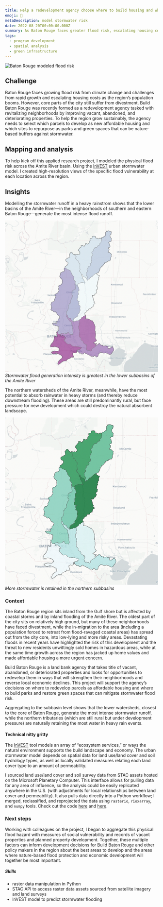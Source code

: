 ```yaml
---
title: Help a redevelopment agency choose where to build housing and where to restore flood-mitigating green space
emoji: 🏡
metaDescription: model stormwater risk 
date: 2022-08-20T00:00:00.000Z
summary: As Baton Rouge faces greater flood risk, escalating housing costs, and unequal growth, this project helps the region’s urban redevelopment agency choose which of its properties to redevelop as affordable housing and which to convert to stormwater-absorbing green spaces.
tags:
  - program development
  - spatial analysis
  - green infrastructure
---
```

![Baton Rouge modeled flood risk](/static/img/retention-close-up.png)

## Challenge
Baton Rouge faces growing flood risk from climate change and challenges from rapid growth and escalating housing costs as the region’s population booms. However, core parts of the city still suffer from divestment. Build Baton Rouge was recently formed as a redevelopment agency tasked with revitalizing neighborhoods by improving vacant, abandoned, and deteriorating properties. To help the region grow sustainably, the agency needs to select which parcels to develop as new affordable housing and which sites to repurpose as parks and green spaces that can be nature-based buffers against stormwater. 

## Mapping and analysis
To help kick off this applied research project, I modeled the physical flood risk across the Amite River basin. Using the [InVEST](https://naturalcapitalproject.stanford.edu/software/invest) urban stormwater model. I created high-resolution views of the specific flood vulnerability at each location across the region.

## Insights
Modelling the stormwater runoff in a heavy rainstrom shows that the lower basins of the Amite River—in the neighborhoods of southern and eastern Baton Rouge—generate the most intense flood runoff. 

![subbasin map](/static/img/Amite-basins-flood-risk-intensity.png)
_Stormwater flood generation intensity is greatest in the lower subbasins of the Amite River_

The northern watersheds of the Amite River, meanwhile, have the most potential to absorb rainwater in heavy storms (and thereby reduce downstream flooding). These areas are still predominantly rural, but face pressure for new development which could destroy the natural absorbent landscape. 

![strormwater retention](/static/img/stormwater-retention.png)
_More stormwater is retained in the northern subbasins_

### Context
The Baton Rouge region sits inland from the Gulf shore but is affected by coastal storms and by inland flooding of the Amite River. The oldest part of the city sits on relatively high ground, but many of these neighborhoods have faced divestment, while the in-migration to the area (including a population forced to retreat from flood-ravaged coastal areas) has spread out from the city core, into low-lying and more risky areas. Devastating floods in recent years have highlighted the risk of this development and the threat to new residents unwittingly sold homes in hazardous areas, while at the same time growth across the region has jacked up home values and made affordable housing a more urgent concern.
 
Build Baton Rouge is a land bank agency that takes title of vacant, abandoned, or deteriorated properties and looks for opportunities to redevelop them in ways that will strengthen their neighborhoods and reverse local economic declines. This project will support the agency’s decisions on where to redevelop parcels as affordable housing and where to build parks and restore green spaces that can mitigate stormwater flood risk.

 Aggregating to the subbasin level shows that the lower watersheds, closest to the core of Baton Rouge, generate the most intense stormwater runoff, while the northern tributaries (which are still rural but under development pressure) are naturally retaining the most water in heavy rain events. 

#### Technical nitty gritty
The [InVEST](https://naturalcapitalproject.stanford.edu/software/invest) tool models an array of “ecosystem services,” or ways the natural environment supports the build landscape and economy. The urban stormwater model depends on spatial data for land use/land cover and soil hydrology types, as well as locally validated measures relating each land cover type to an amount of permeability. 

I sourced land use/land cover and soil survey data from STAC assets hosted on the Microsoft Planetary Computer. This interface allows for pulling data for any area of influence, so the analysis could be easily replicated anywhere in the U.S. (with adjustments for local relationships between land cover and permeability). It also pulls data directly into a Python workflow; I merged, reclassified, and reprojected the data using `rasterio`, `rioxarray`, and `numpy` tools. Check out the code [here](https://colab.research.google.com/drive/1RV-HEE5J1C8yNyyMiHYI3JwpDa_SmBFd?usp=sharing) and [here](https://colab.research.google.com/drive/1gbfuoIYX6vIFBxBqakKXGJFM0jFYyanp?usp=sharing).

### Next steps 
Working with colleagues on the project, I began to aggregate this physical flood hazard with measures of social vulnerability and records of vacant properties and planned property development. Together, these multiple factors can inform development decisions for Build Baton Rouge and other policy makers in the region about the best areas to develop and the areas where nature-based flood protection and economic development will together be most important.

##### Skills

- raster data manipulation in Python
- STAC API to access raster data assets sourced from satellite imagery and land surveys
- InVEST model to predict stormwater flooding